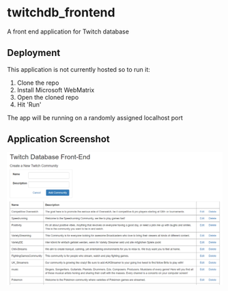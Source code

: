 # twitchdb_frontend
A front end application for Twitch database

## Deployment
This application is not currently hosted so to run it:
1. Clone the repo
2. Install Microsoft WebMatrix
3. Open the cloned repo
4. Hit 'Run'

The app will be running on a randomly assigned localhost port

## Application Screenshot
![screenshot](./screenshot.png)